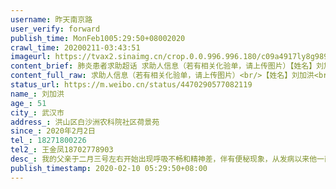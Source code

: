 ```yaml
---
username: 昨天南京路
user_verify: forward
publish_time: MonFeb1005:29:50+08002020
crawl_time: 20200211-03:43:51
imageurl: https://tvax2.sinaimg.cn/crop.0.0.996.996.180/c09a4917ly8g989datte1j20ro0rogqe.jpg?KID=imgbed,tva&Expires=1581373845&ssig=4uSNhInUkJ,http://n.sinaimg.cn/photo/5213b46e/20181127/timeline_card_small_super_default.png,https://wx1.sinaimg.cn/orj360/c09a4917ly1gbquuphkeqj22402tcx6p.jpg,https://wx2.sinaimg.cn/orj360/c09a4917ly1gbquuqb4gij22402tc4qq.jpg
content_brief: 肺炎患者求助超话 求助人信息（若有相关化验单，请上传图片）【姓名】刘加洪【年龄】51【所在城市】武汉市【所在小区、社区】洪山区白沙洲农科院社区荷景苑【患病时间】2020年2月2日【联系方式】18271800226【其他紧急联系人】王金凤   18702778903【病情描述】我的父亲于二月三号左右开 ...全文
content_full_raw: 求助人信息（若有相关化验单，请上传图片）<br/>【姓名】刘加洪<br/>【年龄】51<br/>【所在城市】武汉市<br/>【所在小区、社区】洪山区白沙洲农科院社区荷景苑<br/>【患病时间】2020年2月2日<br/>【联系方式】18271800226<br/>【其他紧急联系人】王金凤18702778903<br/>【病情描述】<br/>我的父亲于二月三号左右开始出现呼吸不畅和精神差，伴有便秘现象，从发病以来他一直晚上睡不着觉，非常难受。起初两三天，他以为是其他原因或疾病，并没有过多担心。后来两三天我给他测体温是反反复复，忽高忽低，伴有发烧现象。八号拍的ct显示双肺显示多发斑片状磨玻璃密度影，考虑感染性病变。现在他是觉也睡不了，食欲又非常的差，吃不下。最近几天老说平躺肚子疼😷，躺不住，也坐不稳，人走了几步就发软，打听这是肺部感染加重的原因。<br/><br/>爸爸一直都是家里的顶梁柱，一直都非常的坚强，这次他真的撑不住了，我们家是一个传统的6口之家。家里还有爷爷奶奶老人，前期一家人并没有进行隔离，妈妈现在晚上也是有点咳，很担心家里都已经被传染了。八号晚上是让父亲没有回家晚上在车里呆了一夜，早上他起来发软。九号下午他在车里受凉又感冒了，人真的不行，让他回家单间隔离。我这会还是听到屋里爸爸的喘息声特别大，肯定呼吸特别不舒服，非常担心。我希望大家有救助途径的帮忙联系。我爸爸病情真的很严重了，九号做的核酸，医院反应五天才能出结果，这样等下去，爸爸一定会扛不住的。这会希望能有医院收容治疗，不然病情恶化严重后果不堪设想。<br/><br/>考虑到家人原因，我们打算隔离，但是隔离点没有医护和治疗，真的很无助啊。现在居家隔离也是风险非常之大，真的没有办法了。希望好心人能帮助病情严重的爸爸早日得到治疗！🙏🙏🙏
status_url: https://m.weibo.cn/status/4470290577082119
name_: 刘加洪
age_: 51
city_: 武汉市
address_: 洪山区白沙洲农科院社区荷景苑
since_: 2020年2月2日
tel_: 18271800226
tel2_: 王金凤18702778903
desc_: 我的父亲于二月三号左右开始出现呼吸不畅和精神差，伴有便秘现象，从发病以来他一直晚上睡不着觉，非常难受。起初两三天，他以为是其他原因或疾病，并没有过多担心。后来两三天我给他测体温是反反复复，忽高忽低，伴有发烧现象。八号拍的ct显示双肺显示多发斑片状磨玻璃密度影，考虑感染性病变。现在他是觉也睡不了，食欲又非常的差，吃不下。最近几天老说平躺肚子疼😷，躺不住，也坐不稳，人走了几步就发软，打听这是肺部感染加重的原因。爸爸一直都是家里的顶梁柱，一直都非常的坚强，这次他真的撑不住了，我们家是一个传统的6口之家。家里还有爷爷奶奶老人，前期一家人并没有进行隔离，妈妈现在晚上也是有点咳，很担心家里都已经被传染了。八号晚上是让父亲没有回家晚上在车里呆了一夜，早上他起来发软。九号下午他在车里受凉又感冒了，人真的不行，让他回家单间隔离。我这会还是听到屋里爸爸的喘息声特别大，肯定呼吸特别不舒服，非常担心。我希望大家有救助途径的帮忙联系。我爸爸病情真的很严重了，九号做的核酸，医院反应五天才能出结果，这样等下去，爸爸一定会扛不住的。这会希望能有医院收容治疗，不然病情恶化严重后果不堪设想。考虑到家人原因，我们打算隔离，但是隔离点没有医护和治疗，真的很无助啊。现在居家隔离也是风险非常之大，真的没有办法了。希望好心人能帮助病情严重的爸爸早日得到治疗！🙏🙏🙏
publish_timestamp: 2020-02-10 05:29:50+08:00
---
```

